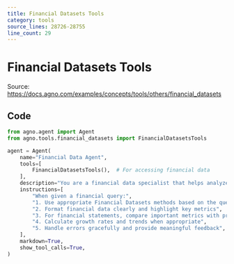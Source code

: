 ```yaml
---
title: Financial Datasets Tools
category: tools
source_lines: 28726-28755
line_count: 29
---
```


# Financial Datasets Tools
Source: https://docs.agno.com/examples/concepts/tools/others/financial_datasets



## Code

```python cookbook/tools/financial_datasets_tools.py
from agno.agent import Agent
from agno.tools.financial_datasets import FinancialDatasetsTools

agent = Agent(
    name="Financial Data Agent",
    tools=[
        FinancialDatasetsTools(),  # For accessing financial data
    ],
    description="You are a financial data specialist that helps analyze financial information for stocks and cryptocurrencies.",
    instructions=[
        "When given a financial query:",
        "1. Use appropriate Financial Datasets methods based on the query type",
        "2. Format financial data clearly and highlight key metrics",
        "3. For financial statements, compare important metrics with previous periods when relevant",
        "4. Calculate growth rates and trends when appropriate",
        "5. Handle errors gracefully and provide meaningful feedback",
    ],
    markdown=True,
    show_tool_calls=True,
)

